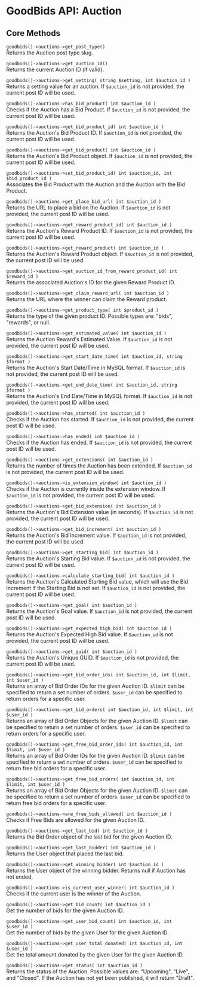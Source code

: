 # GoodBids API: Auction

## Core Methods

`goodbids()->auctions->get_post_type()`  
Returns the Auction post type slug.

`goodbids()->auctions->get_auction_id()`  
Returns the current Auction ID (if valid).

`goodbids()->auctions->get_setting( string $setting, int $auction_id )`  
Returns a setting value for an auction. If `$auction_id` is not provided, the current post ID will be used.

`goodbids()->auctions->has_bid_product( int $auction_id )`  
Checks if the Auction has a Bid Product. If `$auction_id` is not provided, the current post ID will be used.

`goodbids()->auctions->get_bid_product_id( int $auction_id )`  
Returns the Auction's Bid Product ID. If `$auction_id` is not provided, the current post ID will be used.

`goodbids()->auctions->get_bid_product( int $auction_id )`  
Returns the Auction's Bid Product object. If `$auction_id` is not provided, the current post ID will be used.

`goodbids()->auctions->set_bid_product_id( int $auction_id, int $bid_product_id )`  
Associates the Bid Product with the Auction and the Auction with the Bid Product.

`goodbids()->auctions->get_place_bid_url( int $auction_id )`  
Returns the URL to place a bid on the Auction. If `$auction_id` is not provided, the current post ID will be used.

`goodbids()->auctions->get_reward_product_id( int $auction_id )`  
Returns the Auction's Reward Product ID. If `$auction_id` is not provided, the current post ID will be used.
 
`goodbids()->auctions->get_reward_product( int $auction_id )`  
Returns the Auction's Reward Product object. If `$auction_id` is not provided, the current post ID will be used.

`goodbids()->auctions->get_auction_id_from_reward_product_id( int $reward_id )`  
Returns the associated Auction's ID for the given Reward Product ID.

`goodbids()->auctions->get_claim_reward_url( int $auction_id )`  
Returns the URL where the winner can claim the Reward product.

`goodbids()->auctions->get_product_type( int $product_id )`  
Returns the type of the given product ID. Possible types are: "bids", "rewards", or null.

`goodbids()->auctions->get_estimated_value( int $auction_id )`  
Returns the Auction Reward's Estimated Value. If `$auction_id` is not provided, the current post ID will be used.

`goodbids()->auctions->get_start_date_time( int $auction_id, string $format )`  
Returns the Auction's Start Date/Time in MySQL format. If `$auction_id` is not provided, the current post ID will be used.

`goodbids()->auctions->get_end_date_time( int $auction_id, string $format )`  
Returns the Auction's End Date/Time in MySQL format. If `$auction_id` is not provided, the current post ID will be used.

`goodbids()->auctions->has_started( int $auction_id )`  
Checks if the Auction has started. If `$auction_id` is not provided, the current post ID will be used.

`goodbids()->auctions->has_ended( int $auction_id )`  
Checks if the Auction has ended. If `$auction_id` is not provided, the current post ID will be used.

`goodbids()->auctions->get_extensions( int $auction_id )`  
Returns the number of times the Auction has been extended. If `$auction_id` is not provided, the current post ID will be used.

`goodbids()->auctions->is_extension_window( int $auction_id )`  
Checks if the Auction is currently inside the extension window. If `$auction_id` is not provided, the current post ID will be used.

`goodbids()->auctions->get_bid_extension( int $auction_id )`  
Returns the Auction's Bid Extension value (in seconds). If `$auction_id` is not provided, the current post ID will be used.

`goodbids()->auctions->get_bid_increment( int $auction_id )`  
Returns the Auction's Bid Increment value. If `$auction_id` is not provided, the current post ID will be used.

`goodbids()->auctions->get_starting_bid( int $auction_id )`  
Returns the Auction's Starting Bid value. If `$auction_id` is not provided, the current post ID will be used.

`goodbids()->auctions->calculate_starting_bid( int $auction_id )`  
Returns the Auction's Calculated Starting Bid value, which will use the Bid Increment if the Starting Bid is not set. If `$auction_id` is not provided, the current post ID will be used.

`goodbids()->auctions->get_goal( int $auction_id )`  
Returns the Auction's Goal value. If `$auction_id` is not provided, the current post ID will be used.

`goodbids()->auctions->get_expected_high_bid( int $auction_id )`  
Returns the Auction's Expected High Bid value. If `$auction_id` is not provided, the current post ID will be used.

`goodbids()->auctions->get_guid( int $auction_id )`  
Returns the Auction's Unique GUID. If `$auction_id` is not provided, the current post ID will be used.

`goodbids()->auctions->get_bid_order_ids( int $auction_id, int $limit, int $user_id )`  
Returns an array of Bid Order IDs for the given Auction ID. `$limit` can be specified to return a set number of orders. `$user_id` can be specified to return orders for a specific user.

`goodbids()->auctions->get_bid_orders( int $auction_id, int $limit, int $user_id )`  
Returns an array of Bid Order Objects for the given Auction ID. `$limit` can be specified to return a set number of orders. `$user_id` can be specified to return orders for a specific user.

`goodbids()->auctions->get_free_bid_order_ids( int $auction_id, int $limit, int $user_id )`  
Returns an array of Bid Order IDs for the given Auction ID. `$limit` can be specified to return a set number of orders. `$user_id` can be specified to return free bid orders for a specific user.

`goodbids()->auctions->get_free_bid_orders( int $auction_id, int $limit, int $user_id )`  
Returns an array of Bid Order Objects for the given Auction ID. `$limit` can be specified to return a set number of orders. `$user_id` can be specified to return free bid orders for a specific user.

`goodbids()->auctions->are_free_bids_allowed( int $auction_id )`  
Checks if Free Bids are allowed for the given Auction ID.

`goodbids()->auctions->get_last_bid( int $auction_id )`  
Returns the Bid Order object of the last bid for the given Auction ID.

`goodbids()->auctions->get_last_bidder( int $auction_id )`  
Returns the User object that placed the last bid.

`goodbids()->auctions->get_winning_bidder( int $auction_id )`  
Returns the User object of the winning bidder. Returns null if Auction has not ended.

`goodbids()->auctions->is_current_user_winner( int $auction_id )`  
Checks if the current user is the winner of the Auction.

`goodbids()->auctions->get_bid_count( int $auction_id )`  
Get the number of bids for the given Auction ID.

`goodbids()->auctions->get_user_bid_count( int $auction_id, int $user_id )`  
Get the number of bids by the given User for the given Auction ID.

`goodbids()->auctions->get_user_total_donated( int $auction_id, int $user_id )`  
Get the total amount donated by the given User for the given Auction ID.

`goodbids()->auctions->get_status( int $auction_id )`  
Returns the status of the Auction. Possible values are: "Upcoming", "Live", and "Closed". If the Auction has not yet been published, it will return "Draft".
